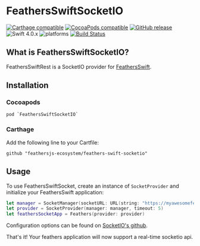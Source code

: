# FeathersSwiftSocketIO

[![Carthage compatible](https://img.shields.io/badge/Carthage-compatible-4BC51D.svg?style=flat)](#carthage) [![CocoaPods compatible](https://img.shields.io/cocoapods/v/FeathersSwiftSocketIO.svg)](#cocoapods) [![GitHub release](https://img.shields.io/github/release/feathersjs-ecosystem/feathers-swift-socketio.svg)](https://github.com/feathersjs-ecosystem/feathers-swift-socketio/releases) ![Swift 4.0.x](https://img.shields.io/badge/Swift-4.0.x-orange.svg) ![platforms](https://img.shields.io/badge/platform-iOS%20%7C%20macOS%20%7C%20tvOS%20%7C%20watchOS-lightgrey.svg) [![Build Status](https://travis-ci.org/feathersjs-ecosystem/feathers-swift-socketio.svg?branch=master)](https://travis-ci.org/feathersjs-ecosystem/feathers-swift-socketio)

## What is FeathersSwiftSocketIO?

FeathersSwiftRest is a SocketIO provider for [FeathersSwift](https://github.com/feathersjs-ecosystem/feathers-swift).

## Installation

### Cocoapods
```
pod `FeathersSwiftSocketIO`
```
### Carthage

Add the following line to your Cartfile:

```
github "feathersjs-ecosystem/feathers-swift-socketio"
```

## Usage

To use FeathersSwiftSocket, create an instance of `SocketProvider` and initialize your FeathersSwift application:

```swift
let manager = SocketManager(socketURL: URL(string: "https://myawesomefeathersapi.com")!, config: [.log(true), .compress])
let provider = SocketProvider(manager: manager, timeout: 5)
let feathersSocketApp = Feathers(provider: provider)
```

Configuration options can be found on [SocketIO's github](https://github.com/socketio/socket.io-client-swift).

That's it! Your feathers application will now support a real-time socketio api.
